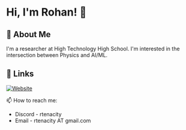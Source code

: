 
# Hi, I'm Rohan! 👋

## 🚀 About Me
I'm a researcher at High Technology High School. I'm interested in the intersection between Physics and AI/ML.


## 🔗 Links
[![Website](https://img.shields.io/badge/my_website-000?style=for-the-badge&logo=red&logoColor=white)](https://rohanarni.com/)

📫 How to reach me:
- Discord - rtenacity
- Email - rtenacity AT gmail.com

